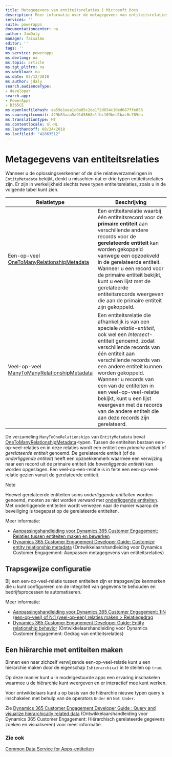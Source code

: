 ```yaml
---
title: Metagegevens van entiteitsrelaties | Microsoft Docs
description: Meer informatie over de metagegevens van entiteitsrelaties die in Common Data Service for Apps worden gebruikt.
services: ''
suite: powerapps
documentationcenter: na
author: JimDaly
manager: faisalmo
editor: ''
tags: ''
ms.service: powerapps
ms.devlang: na
ms.topic: article
ms.tgt_pltfrm: na
ms.workload: na
ms.date: 03/12/2018
ms.author: jdaly
search.audienceType:
- developer
search.app:
- PowerApps
- D365CE
ms.openlocfilehash: ea59e1eea1c0a85c2de1f2d654c10ed687ffe858
ms.sourcegitcommit: 429b83aaa5a91d5868e1fbc169bed1bac0c709ea
ms.translationtype: HT
ms.contentlocale: nl-NL
ms.lasthandoff: 08/24/2018
ms.locfileid: "42863512"
---
```

# <a name="entity-relationship-metadata"></a>Metagegevens van entiteitsrelaties

Wanneer u de oplossingsverkenner of de drie relatieverzamelingen in `EntityMetadata` bekijkt, denkt u misschien dat er drie typen entiteitsrelaties zijn. Er zijn in werkelijkheid slechts twee typen entiteitsrelaties, zoals u in de volgende tabel kunt zien.

|Relatietype|Beschrijving|
|--|--|
|Een-op-veel<br />[OneToManyRelationshipMetadata](/dotnet/api/microsoft.xrm.sdk.metadata.onetomanyrelationshipmetadata)|Een entiteitsrelatie waarbij één entiteitsrecord voor de **primaire entiteit** aan verschillende andere records voor de **gerelateerde entiteit** kan worden gekoppeld vanwege een opzoekveld in de gerelateerde entiteit.<br />Wanneer u een record voor de primaire entiteit bekijkt, kunt u een lijst met de gerelateerde entiteitsrecords weergeven die aan de primaire entiteit zijn gekoppeld.|
|Veel-op-veel<br />[ManyToManyRelationshipMetadata](/dotnet/api/microsoft.xrm.sdk.metadata.manytomanyrelationshipmetadata)|Een entiteitsrelatie die afhankelijk is van een speciale *relatie-entiteit*, ook wel een *Intersect*-entiteit genoemd, zodat verschillende records van één entiteit aan verschillende records van een andere entiteit kunnen worden gekoppeld.<br />Wanneer u records van een van de entiteiten in een veel-op-veel-relatie bekijkt, kunt u een lijst weergeven met de records van de andere entiteit die aan deze records zijn gerelateerd.|

De verzameling `ManyToOneRelationships` van `EntityMetadata` bevat [OneToManyRelationshipMetadata](/dotnet/api/microsoft.xrm.sdk.metadata.onetomanyrelationshipmetadata)-typen. Tussen de entiteiten bestaan een-op-veel-relaties en in deze relaties wordt een entiteit een *primaire entiteit* of *gerelateerde entiteit* genoemd. De gerelateerde entiteit (of de *onderliggende entiteit*) heeft een opzoekkenmerk waarmee een verwijzing naar een record uit de primaire entiteit (de *bovenliggende entiteit*) kan worden opgeslagen. Een veel-op-een-relatie is in feite een een-op-veel-relatie gezien vanuit de gerelateerde entiteit.

> [!NOTE]
> Hoewel gerelateerde entiteiten soms *onderliggende entiteiten* worden genoemd, moeten ze niet worden verward met [onderliggende entiteiten](entity-metadata.md#child-entities). Met onderliggende entiteiten wordt verwezen naar de manier waarop de beveiliging is toegepast op de gerelateerde entiteiten.

Meer informatie:
- [Aanpassingshandleiding voor Dynamics 365 Customer Engagement: Relaties tussen entiteiten maken en bewerken](/dynamics365/customer-engagement/customize/create-edit-entity-relationships)
- [Dynamics 365 Customer Engagement Developer Guide: Customize entity relationship metadata](/dynamics365/customer-engagement/developer/customize-entity-relationship-metadata) (Ontwikkelaarshandleiding voor Dynamics Customer Engagement: Aanpassen metagegevens van entiteitsrelaties)

## <a name="cascade-configuration"></a>Trapsgewijze configuratie

Bij een een-op-veel-relatie tussen entiteiten zijn er trapsgewijze kenmerken die u kunt configureren om de integriteit van gegevens te behouden en bedrijfsprocessen te automatiseren.

Meer informatie:

- [Aanpassingshandleiding voor Dynamics 365 Customer Engagement: 1:N (een-op-veel) of N:1 (veel-op-een) relaties maken > Relatiegedrag](/dynamics365/customer-engagement/customize/create-and-edit-1n-relationships#relationship-behavior)
- [Dynamics 365 Customer Engagement Developer Guide: Entity relationship behavior](/dynamics365/customer-engagement/developer/entity-relationship-behavior) (Ontwikkelaarshandleiding voor Dynamics Customer Engagement: Gedrag van entiteitsrelaties)


## <a name="create-a-hierarchy-of-entities"></a>Een hiërarchie met entiteiten maken

Binnen een naar zichzelf verwijzende een-op-veel-relatie kunt u een hiërarchie maken door de eigenschap `IsHierarchical` in te stellen op `true`.

Op deze manier kunt u in modelgestuurde apps een ervaring inschakelen waarmee u de hiërarchie kunt weergeven en er interactief mee kunt werken. 

Voor ontwikkelaars kunt u op basis van de hiërarchie nieuwe typen query's inschakelen met behulp van de operators `Under` en `Not Under`.

Zie [Dynamics 365 Customer Engagement Developer Guide : Query and visualize hierarchically related data](/dynamics365/customer-engagement/customize/query-visualize-hierarchical-data) (Ontwikkelaarshandleiding voor Dynamics 365 Customer Engagement: Hiërarchisch gerelateerde gegevens zoeken en visualiseren) voor meer informatie.

### <a name="see-also"></a>Zie ook

[Common Data Service for Apps-entiteiten](entities.md)
